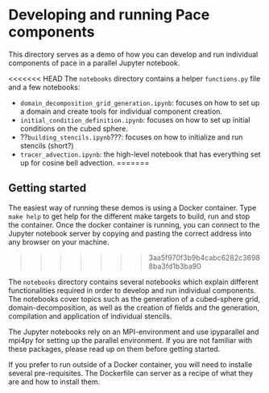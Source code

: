 # Developing and running Pace components

This directory serves as a demo of how you can develop and run individual components of pace in a parallel Jupyter notebook.

<<<<<<< HEAD
The `notebooks` directory contains a helper `functions.py` file and a few notebooks:
- `domain_decomposition_grid_generation.ipynb`: focuses on how to set up a domain and create tools for individual component creation.
- `initial_condition_definition.ipynb`: focuses on how to set up initial conditions on the cubed sphere.
- ??`building_stencils.ipynb`???: focuses on how to initialize and run stencils (short?)
- `tracer_advection.ipynb`: the high-level notebook that has everything set up for cosine bell advection.
=======
## Getting started

The easiest way of running these demos is using a Docker container. Type `make help` to get help for the different make targets to build, run and stop the container. Once the docker container is running, you can connect to the Jupyter notebook server by copying and pasting the correct address into any browser on your machine.
>>>>>>> 3aa5f970f3b9b4cabc6282c36988ba3fd1b3ba90

The `notebooks` directory contains several notebooks which explain different functionalities required in order to develop and run individual components. The notebooks cover topics such as the generation of a cubed-sphere grid, domain-decomposition, as well as the creation of fields and the generation, compilation and application of individual stencils.

The Jupyter notebooks rely on an MPI-environment and use ipyparallel and mpi4py for setting up the parallel environment. If you are not familiar with these packages, please read up on them before getting started.

If you prefer to run outside of a Docker container, you will need to installe several pre-requisites. The Dockerfile can server as a recipe of what they are and how to install them.
